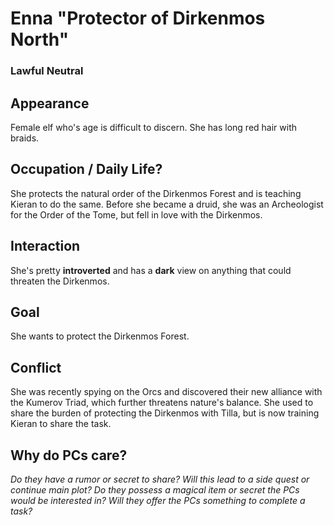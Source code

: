 # Enna "Protector of Dirkenmos North"
### Lawful Neutral

## Appearance

Female elf who's age is difficult to discern.
She has long red hair with braids.


## Occupation / Daily Life?

She protects the natural order of the Dirkenmos Forest and is teaching Kieran to do the same.
Before she became a druid, she was an Archeologist for the Order of the Tome, but fell in love with the Dirkenmos.


## Interaction

She's pretty **introverted** and has a **dark** view on anything that could threaten the Dirkenmos.


## Goal

She wants to protect the Dirkenmos Forest.


## Conflict

She was recently spying on the Orcs and discovered their new alliance with the Kumerov Triad, which further threatens nature's balance.
She used to share the burden of protecting the Dirkenmos with Tilla, but is now training Kieran to share the task.


## Why do PCs care?

_Do they have a rumor or secret to share?_
_Will this lead to a side quest or continue main plot?_
_Do they possess a magical item or secret the PCs would be interested in?_
_Will they offer the PCs something to complete a task?_
